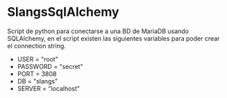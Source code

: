 # SlangsSqlAlchemy

Script de python para conectarse a una BD de MariaDB usando SQLAlchemy, en el script existen las siguientes variables para poder crear el connection string.

- USER = "root"
- PASSWORD = "secret"
- PORT = 3808
- DB = "slangs"
- SERVER = "localhost"
